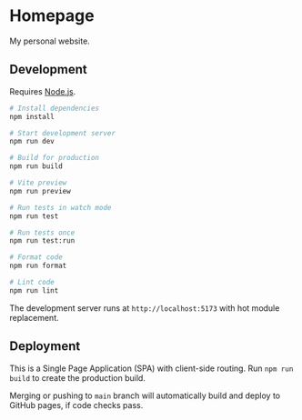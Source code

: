 # Homepage

My personal website.

## Development

Requires [Node.js](https://nodejs.org/).

```bash
# Install dependencies
npm install

# Start development server
npm run dev

# Build for production
npm run build

# Vite preview
npm run preview

# Run tests in watch mode
npm run test

# Run tests once
npm run test:run

# Format code
npm run format

# Lint code
npm run lint
```

The development server runs at `http://localhost:5173` with hot module replacement.

## Deployment

This is a Single Page Application (SPA) with client-side routing. Run `npm run build` to create the production build.

Merging or pushing to `main` branch will automatically build and deploy to GitHub pages, if code checks pass.

